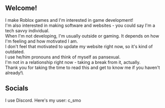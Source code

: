## Welcome!
I make Roblox games and I'm interested in game development!\
I'm also interested in making software and websites - you could say I'm a tech savvy individual.\
When I'm not developing, I'm usually outside or gaming. It depends on how I'm feeling and how motivated I am.\
I don't feel that motivated to update my website right now, so it's kind of outdated.\
I use he/him pronouns and think of myself as pansexual.\
I'm not in a relationship right now - taking a break from it, actually.\
Thank you for taking the time to read this and get to know me if you haven't already!\

## Socials
I use Discord. Here's my user: c_smo

